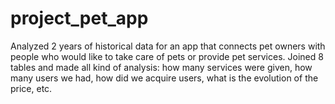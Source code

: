 # project_pet_app
Analyzed 2 years of historical data for an app that connects pet owners with people who would like to take care of pets or provide pet services. Joined 8 tables and made all kind of analysis: how many services were given, how many users we had, how did we acquire users, what is the evolution of the price, etc.
